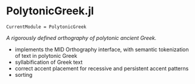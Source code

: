 # PolytonicGreek.jl
```@meta
CurrentModule = PolytonicGreek
```

*A rigorously defined orthography of polytonic ancient Greek.* 

- implements the MID Orthography interface, with semantic tokenization of text in polytonic Greek
- syllabification of Greek text
- correct accent placement for recessive and persistent accent patterns
- sorting